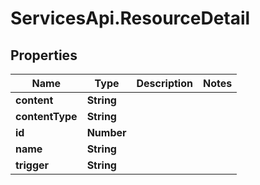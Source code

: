 # ServicesApi.ResourceDetail

## Properties

Name | Type | Description | Notes
------------ | ------------- | ------------- | -------------
**content** | **String** |  | 
**contentType** | **String** |  | 
**id** | **Number** |  | 
**name** | **String** |  | 
**trigger** | **String** |  | 


